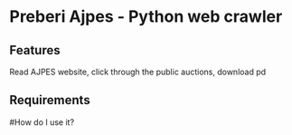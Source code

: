 # Preberi Ajpes - Python web crawler

## Features
Read AJPES website, click through the public auctions, download pd

## Requirements

#How do I use it?
